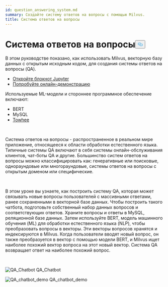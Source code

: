 ```yaml
---
id: question_answering_system.md
summary: Создайте систему ответов на вопросы с помощью Milvus.
title: Система ответов на вопросы
---
```

<h1 id="Question-Answering-System" class="common-anchor-header">Система ответов на вопросы<button data-href="#Question-Answering-System" class="anchor-icon" translate="no">
      <svg translate="no"
        aria-hidden="true"
        focusable="false"
        height="20"
        version="1.1"
        viewBox="0 0 16 16"
        width="16"
      >
        <path
          fill="#0092E4"
          fill-rule="evenodd"
          d="M4 9h1v1H4c-1.5 0-3-1.69-3-3.5S2.55 3 4 3h4c1.45 0 3 1.69 3 3.5 0 1.41-.91 2.72-2 3.25V8.59c.58-.45 1-1.27 1-2.09C10 5.22 8.98 4 8 4H4c-.98 0-2 1.22-2 2.5S3 9 4 9zm9-3h-1v1h1c1 0 2 1.22 2 2.5S13.98 12 13 12H9c-.98 0-2-1.22-2-2.5 0-.83.42-1.64 1-2.09V6.25c-1.09.53-2 1.84-2 3.25C6 11.31 7.55 13 9 13h4c1.45 0 3-1.69 3-3.5S14.5 6 13 6z"
        ></path>
      </svg>
    </button></h1><p>В этом руководстве показано, как использовать Milvus, векторную базу данных с открытым исходным кодом, для создания системы ответов на вопросы (QA).</p>
<ul>
<li><a href="https://github.com/towhee-io/examples/tree/main/nlp/question_answering">Откройте блокнот Jupyter</a></li>
<li><a href="https://milvus.io/milvus-demos/">Попробуйте онлайн-демонстрацию</a></li>
</ul>
<p>Используемые ML-модели и стороннее программное обеспечение включают:</p>
<ul>
<li>BERT</li>
<li>MySQL</li>
<li><a href="https://towhee.io/">Towhee</a></li>
</ul>
<p></br></p>
<p>Система ответов на вопросы - распространенное в реальном мире приложение, относящееся к области обработки естественного языка. Типичные системы QA включают в себя системы онлайн-обслуживания клиентов, чат-боты QA и другие. Большинство систем ответов на вопросы можно классифицировать как: генеративные или поисковые, однораундовые или многораундовые, системы ответов на вопросы с открытым доменом или специфические.</p>
<p></br></p>
<p>В этом уроке вы узнаете, как построить систему QA, которая может связывать новые вопросы пользователей с массивными ответами, ранее сохраненными в векторной базе данных. Чтобы построить такого чатбота, подготовьте собственный набор данных вопросов и соответствующих ответов. Храните вопросы и ответы в MySQL, реляционной базе данных. Затем используйте BERT, модель машинного обучения (ML) для обработки естественного языка (NLP), чтобы преобразовать вопросы в векторы. Эти векторы вопросов хранятся и индексируются в Milvus.  Когда пользователи вводят новый вопрос, он также преобразуется в вектор с помощью модели BERT, и Milvus ищет наиболее похожий вектор вопроса на этот новый вектор. Система QA возвращает ответ на наиболее похожий вопрос.</p>
<p></br></p>
<p>
  
   <span class="img-wrapper"> <img translate="no" src="/docs/v2.5.x/assets/qa_chatbot.png" alt="QA_Chatbot" class="doc-image" id="qa_chatbot" />
   </span> <span class="img-wrapper"> <span>QA_Chatbot</span> </span></p>
<p>
  
   <span class="img-wrapper"> <img translate="no" src="/docs/v2.5.x/assets/qa_chatbot_demo.png" alt="QA_chatbot_demo" class="doc-image" id="qa_chatbot_demo" />
   </span> <span class="img-wrapper"> <span>QA_chatbot_demo</span> </span></p>
